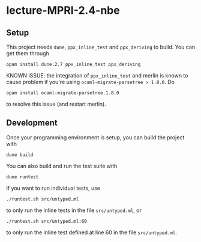 # lecture-MPRI-2.4-nbe

## Setup

This project needs `dune`, `ppx_inline_test` and `ppx_deriving` to
build. You can get them through

    opam install dune.2.7 ppx_inline_test ppx_deriving

KNOWN ISSUE: the integration of `ppx_inline_test` and merlin is known
to cause problem if you're using `ocaml-migrate-parsetree > 1.8.0`. Do

    opam install ocaml-migrate-parsetree.1.8.0

to resolve this issue (and restart merlin).

## Development

Once your programming environment is setup, you can build the project with

    dune build

You can also build and run the test suite with

    dune runtest

If you want to run individual tests, use

    ./runtest.sh src/untyped.ml

to only run the inline tests in the file `src/untyped.ml`, or

    ./runtest.sh src/untyped.ml:60

to only run the inline test defined at line 60 in the file
`src/untyped.ml`.